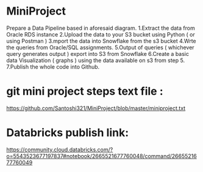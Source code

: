 # MiniProject
Prepare a Data Pipeline based in aforesaid diagram.
1.Extract the data from Oracle RDS instance
2.Upload the data to your S3 bucket using Python ( or using Postman )
3.mport the data into Snowflake from the s3 bucket
4.Wrte the queries from Oracle/SQL assignments.
5.Output of queries ( whichever query generates output ) export into S3 from Snowflake
6.Create a basic data Visualization ( graphs ) using the data available on s3 from step 5.
7.Publish the whole code into Github.

# git mini project steps text file :
https://github.com/Santoshi321/MiniProject/blob/master/miniproject.txt

# Databricks publish link:
https://community.cloud.databricks.com/?o=5543523677197837#notebook/2665521677760048/command/2665521677760049
